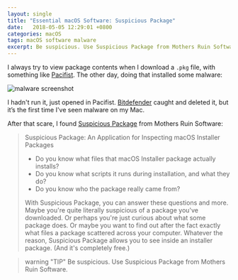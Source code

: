 ```yaml
---
layout: single
title: "Essential macOS Software: Suspicious Package"
date:   2018-05-05 12:29:01 +0800
categories: macOS
tags: macOS software malware
excerpt: Be suspicious. Use Suspicious Package from Mothers Ruin Software.
---
```

I always try to view package contents when I download a `.pkg` file, with something like [Pacifist](https://www.charlessoft.com/). The other day, doing that installed some malware:

<img data-src="/assets/images/malware.png" class="lazyload blur-up" alt="malware screenshot"/>

I hadn't run it, just opened in Pacifist. [Bitdefender](https://www.bitdefender.com/solutions/antivirus-for-mac.html) caught and deleted it, but it’s the first time I've seen malware on my Mac.

After that scare, I found [Suspicious Package](http://www.mothersruin.com/software/SuspiciousPackage/) from Mothers Ruin Software:
>Suspicious Package: An Application for Inspecting macOS Installer Packages
>
>* Do you know what files that macOS Installer package actually installs?
>* Do you know what scripts it runs during installation, and what they do?
>* Do you know who the package really came from?
>
>With Suspicious Package, you can answer these questions and more. Maybe you're quite literally suspicious of a package you've downloaded. Or perhaps you're just curious about what some package does. Or maybe you want to find out after the fact exactly what files a package scattered across your computer. Whatever the reason, Suspicious Package allows you to see inside an installer package. (And it's completely free.)


> warning "TIP"
> Be suspicious. Use Suspicious Package from Mothers Ruin Software.
